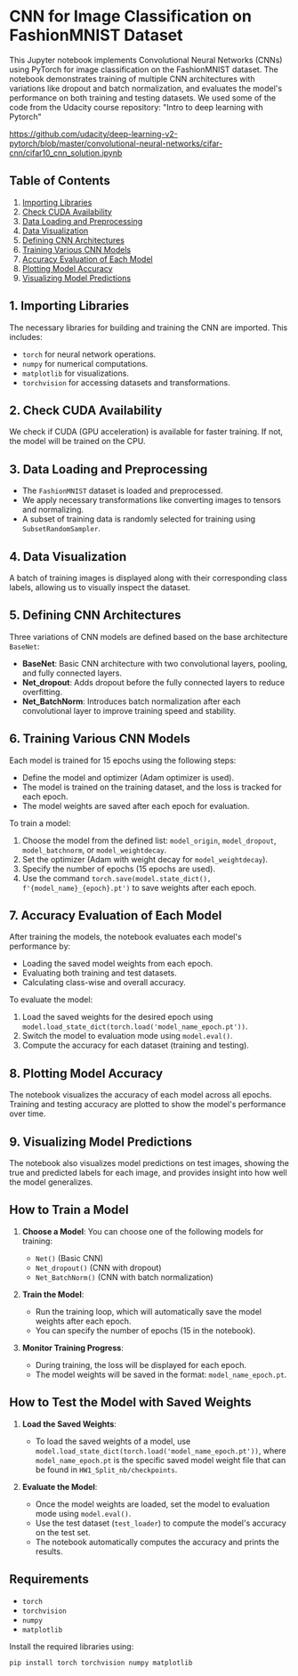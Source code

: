 # CNN for Image Classification on FashionMNIST Dataset

This Jupyter notebook implements Convolutional Neural Networks (CNNs) using PyTorch for image classification on the FashionMNIST dataset. The notebook demonstrates training of multiple CNN architectures with variations like dropout and batch normalization, and evaluates the model's performance on both training and testing datasets.
We used some of the code from the Udacity course repository: "Intro to deep learning with Pytorch"

https://github.com/udacity/deep-learning-v2-pytorch/blob/master/convolutional-neural-networks/cifar-cnn/cifar10_cnn_solution.ipynb


## Table of Contents

1. [Importing Libraries](#1-importing-libraries)
2. [Check CUDA Availability](#2-check-cuda-availability)
3. [Data Loading and Preprocessing](#3-data-loading-and-preprocessing)
4. [Data Visualization](#4-data-visualization)
5. [Defining CNN Architectures](#5-defining-cnn-architectures)
6. [Training Various CNN Models](#6-training-various-cnn-models)
7. [Accuracy Evaluation of Each Model](#7-accuracy-evaluation-of-each-model)
8. [Plotting Model Accuracy](#8-plotting-model-accuracy)
9. [Visualizing Model Predictions](#9-visualizing-model-predictions)

## 1. Importing Libraries

The necessary libraries for building and training the CNN are imported. This includes:
- `torch` for neural network operations.
- `numpy` for numerical computations.
- `matplotlib` for visualizations.
- `torchvision` for accessing datasets and transformations.

## 2. Check CUDA Availability

We check if CUDA (GPU acceleration) is available for faster training. If not, the model will be trained on the CPU.

## 3. Data Loading and Preprocessing

- The `FashionMNIST` dataset is loaded and preprocessed.
- We apply necessary transformations like converting images to tensors and normalizing.
- A subset of training data is randomly selected for training using `SubsetRandomSampler`.
  
## 4. Data Visualization

A batch of training images is displayed along with their corresponding class labels, allowing us to visually inspect the dataset.

## 5. Defining CNN Architectures

Three variations of CNN models are defined based on the base architecture `BaseNet`:
- **BaseNet**: Basic CNN architecture with two convolutional layers, pooling, and fully connected layers.
- **Net_dropout**: Adds dropout before the fully connected layers to reduce overfitting.
- **Net_BatchNorm**: Introduces batch normalization after each convolutional layer to improve training speed and stability.

## 6. Training Various CNN Models

Each model is trained for 15 epochs using the following steps:
- Define the model and optimizer (Adam optimizer is used).
- The model is trained on the training dataset, and the loss is tracked for each epoch.
- The model weights are saved after each epoch for evaluation.

To train a model:
1. Choose the model from the defined list: `model_origin`, `model_dropout`, `model_batchnorm`, or `model_weightdecay`.
2. Set the optimizer (Adam with weight decay for `model_weightdecay`).
3. Specify the number of epochs (15 epochs are used).
4. Use the command `torch.save(model.state_dict(), f'{model_name}_{epoch}.pt')` to save weights after each epoch.

## 7. Accuracy Evaluation of Each Model

After training the models, the notebook evaluates each model's performance by:
- Loading the saved model weights from each epoch.
- Evaluating both training and test datasets.
- Calculating class-wise and overall accuracy.

To evaluate the model:
1. Load the saved weights for the desired epoch using `model.load_state_dict(torch.load('model_name_epoch.pt'))`.
2. Switch the model to evaluation mode using `model.eval()`.
3. Compute the accuracy for each dataset (training and testing).

## 8. Plotting Model Accuracy

The notebook visualizes the accuracy of each model across all epochs. Training and testing accuracy are plotted to show the model's performance over time.

## 9. Visualizing Model Predictions

The notebook also visualizes model predictions on test images, showing the true and predicted labels for each image, and provides insight into how well the model generalizes.

## How to Train a Model

1. **Choose a Model**:
   You can choose one of the following models for training:
   - `Net()` (Basic CNN)
   - `Net_dropout()` (CNN with dropout)
   - `Net_BatchNorm()` (CNN with batch normalization)
   
2. **Train the Model**:
   - Run the training loop, which will automatically save the model weights after each epoch.
   - You can specify the number of epochs (15 in the notebook).
   
3. **Monitor Training Progress**:
   - During training, the loss will be displayed for each epoch.
   - The model weights will be saved in the format: `model_name_epoch.pt`.

## How to Test the Model with Saved Weights

1. **Load the Saved Weights**:
   - To load the saved weights of a model, use `model.load_state_dict(torch.load('model_name_epoch.pt'))`, where `model_name_epoch.pt` is the specific saved model weight file that can be found in `HW1_Split_nb/checkpoints`.
   
2. **Evaluate the Model**:
   - Once the model weights are loaded, set the model to evaluation mode using `model.eval()`.
   - Use the test dataset (`test_loader`) to compute the model's accuracy on the test set.
   - The notebook automatically computes the accuracy and prints the results.

## Requirements

- `torch`
- `torchvision`
- `numpy`
- `matplotlib`

Install the required libraries using:

```bash
pip install torch torchvision numpy matplotlib
